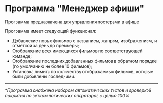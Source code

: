 # Программа "Менеджер афиши"

Программа предназначена для управления постерами в афише

Программа имеет следующий функционал:

* Добавление новых фильмов с названием, жанром, изображением, и отметкой за день до премьеры;
* Отображение всех имеющихся фильмов по соответствующей команде;
* Отображение последних добавленных фильмов в обратном порядке (по умолчанию не более 10 фильмов);
* Установка лимита по количеству отображаемых фильмов, которые были добавлены последними.

-----
**Программа снабжена набором автоматических тестов и проверкой покрытия по веткам логических операторов с целью 100%*